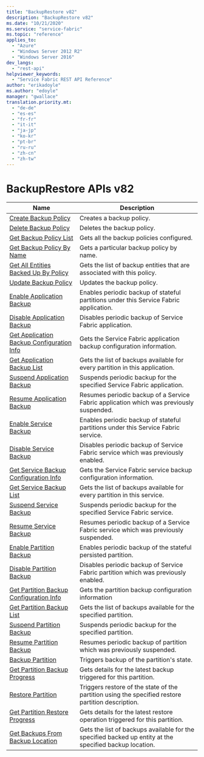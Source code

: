 ```yaml
---
title: "BackupRestore v82"
description: "BackupRestore v82"
ms.date: "10/21/2020"
ms.service: "service-fabric"
ms.topic: "reference"
applies_to: 
  - "Azure"
  - "Windows Server 2012 R2"
  - "Windows Server 2016"
dev_langs: 
  - "rest-api"
helpviewer_keywords: 
  - "Service Fabric REST API Reference"
author: "erikadoyle"
ms.author: "edoyle"
manager: "gwallace"
translation.priority.mt: 
  - "de-de"
  - "es-es"
  - "fr-fr"
  - "it-it"
  - "ja-jp"
  - "ko-kr"
  - "pt-br"
  - "ru-ru"
  - "zh-cn"
  - "zh-tw"
---
```

# BackupRestore APIs v82

| Name | Description |
| --- | --- |
| [Create Backup Policy](sfclient-v82-api-createbackuppolicy.md) | Creates a backup policy.<br/> |
| [Delete Backup Policy](sfclient-v82-api-deletebackuppolicy.md) | Deletes the backup policy.<br/> |
| [Get Backup Policy List](sfclient-v82-api-getbackuppolicylist.md) | Gets all the backup policies configured.<br/> |
| [Get Backup Policy By Name](sfclient-v82-api-getbackuppolicybyname.md) | Gets a particular backup policy by name.<br/> |
| [Get All Entities Backed Up By Policy](sfclient-v82-api-getallentitiesbackedupbypolicy.md) | Gets the list of backup entities that are associated with this policy.<br/> |
| [Update Backup Policy](sfclient-v82-api-updatebackuppolicy.md) | Updates the backup policy.<br/> |
| [Enable Application Backup](sfclient-v82-api-enableapplicationbackup.md) | Enables periodic backup of stateful partitions under this Service Fabric application.<br/> |
| [Disable Application Backup](sfclient-v82-api-disableapplicationbackup.md) | Disables periodic backup of Service Fabric application.<br/> |
| [Get Application Backup Configuration Info](sfclient-v82-api-getapplicationbackupconfigurationinfo.md) | Gets the Service Fabric application backup configuration information.<br/> |
| [Get Application Backup List](sfclient-v82-api-getapplicationbackuplist.md) | Gets the list of backups available for every partition in this application.<br/> |
| [Suspend Application Backup](sfclient-v82-api-suspendapplicationbackup.md) | Suspends periodic backup for the specified Service Fabric application.<br/> |
| [Resume Application Backup](sfclient-v82-api-resumeapplicationbackup.md) | Resumes periodic backup of a Service Fabric application which was previously suspended.<br/> |
| [Enable Service Backup](sfclient-v82-api-enableservicebackup.md) | Enables periodic backup of stateful partitions under this Service Fabric service.<br/> |
| [Disable Service Backup](sfclient-v82-api-disableservicebackup.md) | Disables periodic backup of Service Fabric service which was previously enabled.<br/> |
| [Get Service Backup Configuration Info](sfclient-v82-api-getservicebackupconfigurationinfo.md) | Gets the Service Fabric service backup configuration information.<br/> |
| [Get Service Backup List](sfclient-v82-api-getservicebackuplist.md) | Gets the list of backups available for every partition in this service.<br/> |
| [Suspend Service Backup](sfclient-v82-api-suspendservicebackup.md) | Suspends periodic backup for the specified Service Fabric service.<br/> |
| [Resume Service Backup](sfclient-v82-api-resumeservicebackup.md) | Resumes periodic backup of a Service Fabric service which was previously suspended.<br/> |
| [Enable Partition Backup](sfclient-v82-api-enablepartitionbackup.md) | Enables periodic backup of the stateful persisted partition.<br/> |
| [Disable Partition Backup](sfclient-v82-api-disablepartitionbackup.md) | Disables periodic backup of Service Fabric partition which was previously enabled.<br/> |
| [Get Partition Backup Configuration Info](sfclient-v82-api-getpartitionbackupconfigurationinfo.md) | Gets the partition backup configuration information<br/> |
| [Get Partition Backup List](sfclient-v82-api-getpartitionbackuplist.md) | Gets the list of backups available for the specified partition.<br/> |
| [Suspend Partition Backup](sfclient-v82-api-suspendpartitionbackup.md) | Suspends periodic backup for the specified partition.<br/> |
| [Resume Partition Backup](sfclient-v82-api-resumepartitionbackup.md) | Resumes periodic backup of partition which was previously suspended.<br/> |
| [Backup Partition](sfclient-v82-api-backuppartition.md) | Triggers backup of the partition's state.<br/> |
| [Get Partition Backup Progress](sfclient-v82-api-getpartitionbackupprogress.md) | Gets details for the latest backup triggered for this partition.<br/> |
| [Restore Partition](sfclient-v82-api-restorepartition.md) | Triggers restore of the state of the partition using the specified restore partition description.<br/> |
| [Get Partition Restore Progress](sfclient-v82-api-getpartitionrestoreprogress.md) | Gets details for the latest restore operation triggered for this partition.<br/> |
| [Get Backups From Backup Location](sfclient-v82-api-getbackupsfrombackuplocation.md) | Gets the list of backups available for the specified backed up entity at the specified backup location.<br/> |

